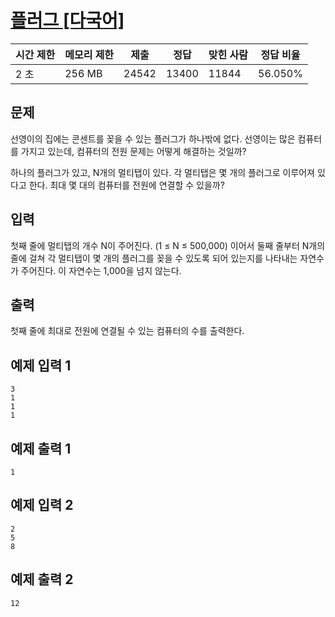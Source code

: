# [플러그 [다국어]](https://www.acmicpc.net/problem/2010)

| 시간 제한 | 메모리 제한 | 제출 | 정답 | 맞힌 사람 | 정답 비율 |
| --- | --- | --- | --- | --- | --- |
| 2 초 | 256 MB | 24542 | 13400 | 11844 | 56.050% |

## 문제

선영이의 집에는 콘센트를 꽂을 수 있는 플러그가 하나밖에 없다. 선영이는 많은 컴퓨터를 가지고 있는데, 컴퓨터의 전원 문제는 어떻게 해결하는 것일까?

하나의 플러그가 있고, N개의 멀티탭이 있다. 각 멀티탭은 몇 개의 플러그로 이루어져 있다고 한다. 최대 몇 대의 컴퓨터를 전원에 연결할 수 있을까?

## 입력

첫째 줄에 멀티탭의 개수 N이 주어진다. (1 ≤ N ≤ 500,000) 이어서 둘째 줄부터 N개의 줄에 걸쳐 각 멀티탭이 몇 개의 플러그를 꽂을 수 있도록 되어 있는지를 나타내는 자연수가 주어진다. 이 자연수는 1,000을 넘지 않는다.

## 출력

첫째 줄에 최대로 전원에 연결될 수 있는 컴퓨터의 수를 출력한다.

## 예제 입력 1

```
3
1
1
1

```

## 예제 출력 1

```
1

```

## 예제 입력 2

```
2
5
8

```

## 예제 출력 2

```
12
```

